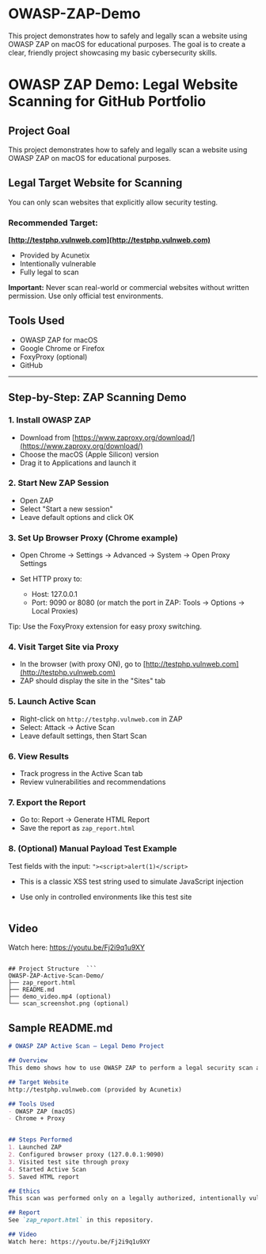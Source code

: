 # OWASP-ZAP-Demo
This project demonstrates how to safely and legally scan a website using OWASP ZAP on macOS for educational purposes. The goal is to create a clear, friendly project showcasing my basic cybersecurity skills.
# OWASP ZAP Demo: Legal Website Scanning for GitHub Portfolio

## Project Goal

This project demonstrates how to safely and legally scan a website using OWASP ZAP on macOS for educational purposes. 

## Legal Target Website for Scanning

You can only scan websites that explicitly allow security testing.

### Recommended Target:

**[http://testphp.vulnweb.com](http://testphp.vulnweb.com)**

* Provided by Acunetix
* Intentionally vulnerable
* Fully legal to scan

**Important:** Never scan real-world or commercial websites without written permission. Use only official test environments.

## Tools Used

* OWASP ZAP for macOS
* Google Chrome or Firefox
* FoxyProxy (optional)
* GitHub

---

## Step-by-Step:  ZAP Scanning Demo

### 1. Install OWASP ZAP

* Download from [https://www.zaproxy.org/download/](https://www.zaproxy.org/download/)
* Choose the macOS (Apple Silicon) version
* Drag it to Applications and launch it

### 2. Start New ZAP Session

* Open ZAP
* Select "Start a new session"
* Leave default options and click OK

### 3. Set Up Browser Proxy (Chrome example)

* Open Chrome → Settings → Advanced → System → Open Proxy Settings
* Set HTTP proxy to:

  * Host: 127.0.0.1
  * Port: 9090 or 8080 (or match the port in ZAP: Tools → Options → Local Proxies)

Tip: Use the FoxyProxy extension for easy proxy switching.

### 4. Visit Target Site via Proxy

* In the browser (with proxy ON), go to [http://testphp.vulnweb.com](http://testphp.vulnweb.com)
* ZAP should display the site in the "Sites" tab

### 5. Launch Active Scan

* Right-click on `http://testphp.vulnweb.com` in ZAP
* Select: Attack → Active Scan
* Leave default settings, then Start Scan

### 6. View Results

* Track progress in the Active Scan tab
* Review vulnerabilities and recommendations

### 7. Export the Report

* Go to: Report → Generate HTML Report
* Save the report as `zap_report.html`

### 8. (Optional) Manual Payload Test Example

Test fields with the input: `"><script>alert(1)</script>`

* This is a classic XSS test string used to simulate JavaScript injection
* Use only in controlled environments like this test site

  ```markdown
## Video 
Watch here: https://youtu.be/Fj2i9q1u9XY
```

## Project Structure  ```
OWASP-ZAP-Active-Scan-Demo/
├── zap_report.html
├── README.md
├── demo_video.mp4 (optional)
└── scan_screenshot.png (optional)
```

## Sample README.md 

```markdown
# OWASP ZAP Active Scan – Legal Demo Project

## Overview
This demo shows how to use OWASP ZAP to perform a legal security scan against a vulnerable test website.

## Target Website
http://testphp.vulnweb.com (provided by Acunetix)

## Tools Used
- OWASP ZAP (macOS)
- Chrome + Proxy


## Steps Performed
1. Launched ZAP
2. Configured browser proxy (127.0.0.1:9090)
3. Visited test site through proxy
4. Started Active Scan
5. Saved HTML report

## Ethics
This scan was performed only on a legally authorized, intentionally vulnerable test site.

## Report
See `zap_report.html` in this repository.

## Video 
Watch here: https://youtu.be/Fj2i9q1u9XY




